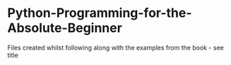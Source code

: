 # Python-Programming-for-the-Absolute-Beginner
Files created whilst following along with the examples from the book - see title
